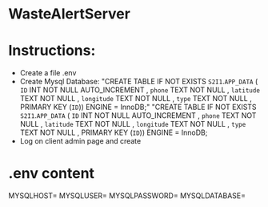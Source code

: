 ﻿# WasteAlertServer

# Instructions:

- Create a file .env
- Create Mysql Database: "CREATE TABLE IF NOT EXISTS `S2I1`.`APP_DATA` ( `ID` INT NOT NULL AUTO_INCREMENT , `phone` TEXT NOT NULL , `latitude` TEXT NOT NULL , `longitude` TEXT NOT NULL , `type` TEXT NOT NULL , PRIMARY KEY (`ID`)) ENGINE = InnoDB;"
<addr>"CREATE TABLE IF NOT EXISTS `S2I1`.`APP_DATA` ( `ID` INT NOT NULL AUTO_INCREMENT , `phone` TEXT NOT NULL , `latitude` TEXT NOT NULL , `longitude` TEXT NOT NULL , `type` TEXT NOT NULL , PRIMARY KEY (`ID`)) ENGINE = InnoDB;</addr>
- Log on client admin page and create

# .env content

MYSQLHOST=
MYSQLUSER=
MYSQLPASSWORD=
MYSQLDATABASE=

